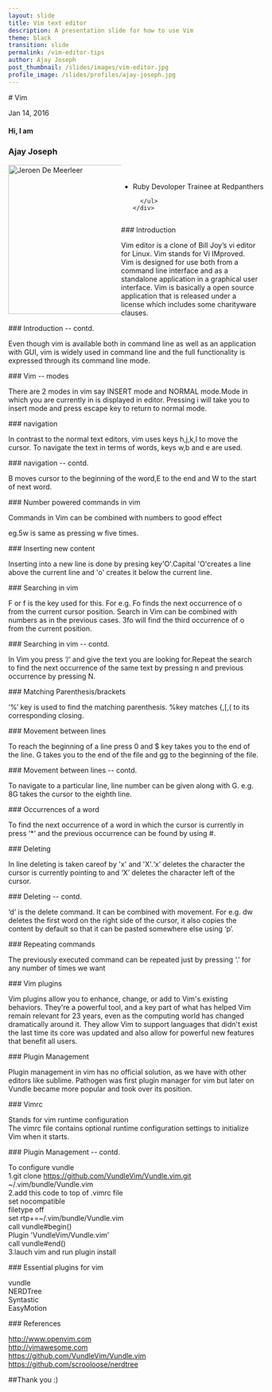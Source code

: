 ```yaml
---
layout: slide
title: Vim text editor
description: A presentation slide for how to use Vim
theme: black
transition: slide
permalink: /vim-editor-tips
author: Ajay Joseph
post_thumbnail: /slides/images/vim-editor.jpg
profile_image: /slides/profiles/ajay-joseph.jpg
---
```


<section data-markdown>
# Vim

Jan 14, 2016
</section>

<!-- Just to show that markdown and html can be mixed -->
<section>
  <h4>Hi, I am</h4>
  <h3>Ajay Joseph</h3>
  <div style="width:150%;">
    <div style="float:left; width:30%;">
      <img alt="Jeroen De Meerleer" src="https://scontent-hkg3-1.xx.fbcdn.net/hphotos-frc3/v/t1.0-9/945390_3255807009318_1975357127_n.jpg?oh=1cbfba3bef55ba6fa91cb048a4808622&oe=5747C14D" style="float: left; width:300px; height:300px;">
    </div>
    <div style="float:right; width:70%;">
      <ul style="float: left; padding-top: 4%;">
          <li>Ruby Devoloper Trainee at Redpanthers</li>

      </ul>
    </div>
  </div>

</section>

<section data-markdown>
### Introduction

Vim editor is a clone of Bill Joy’s vi editor for Linux. Vim stands for Vi IMproved. Vim is designed for use both from a command line interface and as a standalone application in a graphical user interface. Vim is basically a open source application that is released under a license which includes some charityware clauses.

</section>

<section data-markdown>
### Introduction -- contd.

Even though vim is available both in command line as well as an application with GUI, vim is widely used in command line and the full functionality is expressed through its command line mode.

</section>

<section data-markdown>
### Vim -- modes

There are 2 modes in vim say INSERT mode and NORMAL mode.Mode in which you are currently in is displayed in editor.
Pressing i will take you to insert mode and press escape key to return to normal mode.

</section>

<section data-markdown>
### navigation

In contrast to the normal text editors, vim uses keys h,j,k,l to move the cursor. To navigate the text in terms of words, keys w,b and e are used.

</section>

<section data-markdown>
### navigation -- contd.

B moves cursor to the beginning  of the word,E to the end and W to the start of next word.

</section>

<section data-markdown>
### Number powered commands in vim

Commands in Vim can be combined with numbers to good effect

eg.5w is same as pressing w five times.

</section>

<section data-markdown>
### Inserting new content

Inserting into a new line is done by presing key'O'.Capital 'O'creates a line above the current line and 'o' creates it below the current line.

</section>

<section data-markdown>
### Searching in vim

 F or f is the key used for this. For e.g. Fo finds the next occurrence of o from the current cursor position.
 Search in Vim can be combined with numbers as in the previous cases. 3fo will find the third occurrence of o from the current position.

</section>

<section data-markdown>
### Searching in vim -- contd.

In Vim you press ‘/‘ and give the text you are looking for.Repeat the search to find the next occurrence of the same text by pressing n and previous occurrence by pressing N.

</section>

<section data-markdown>
### Matching Parenthesis/brackets

‘%’ key is used to find the matching parenthesis. %key  matches {,[,( to its corresponding closing.

</section>

<section data-markdown>
### Movement between lines

To reach the beginning of a line press 0 and $ key takes you to the end of the line.
G takes you to the end of the file and gg to the beginning of the file.

</section>

<section data-markdown>
### Movement between lines -- contd.

To navigate to a particular line, line number can be given along with G. e.g. 8G takes the cursor to the eighth line.
</section>

<section data-markdown>
### Occurrences of a word

To find the next occurrence of a word in which the cursor is currently in press ‘*’ and the previous occurrence can be found by using #.

</section>

<section data-markdown>
### Deleting

In line deleting is taken careof by 'x' and 'X'.‘x’ deletes the character the cursor is currently pointing to and ‘X’ deletes the character left of the cursor.
</section>

<section data-markdown>
### Deleting -- contd.

‘d’ is the delete command. It can be combined with movement. For e.g. dw deletes the first word on the right side of the cursor, it also copies the content by default so that it can be pasted somewhere else using ‘p’.

</section>

<section data-markdown>
### Repeating commands

The previously executed command can be repeated just by pressing ‘.’ for any number of times we want

</section>

<section data-markdown>
### Vim plugins

Vim plugins allow you to enhance, change, or add to Vim's existing behaviors. They're a powerful tool, and a key part of what has helped Vim remain relevant for 23 years, even as the computing world has changed dramatically around it. They allow Vim to support languages that didn't exist the last time its core was updated and also allow for powerful new features that benefit all users.

</section>

<section data-markdown>
### Plugin Management

Plugin management in vim has no official solution, as we have with other editors like sublime.  Pathogen was first plugin manager for vim but later on Vundle became more popular and took over its position.

</section>


<section data-markdown>
### Vimrc

Stands for vim runtime configuration  
The vimrc file contains optional runtime configuration settings to initialize Vim when it starts.

</section>
<section data-markdown>
### Plugin Management -- contd.

To configure vundle  
1.git clone https://github.com/VundleVim/Vundle.vim.git ~/.vim/bundle/Vundle.vim  
2.add this code to top of .vimrc file  
  set nocompatible  
  filetype off  
  set rtp+=~/.vim/bundle/Vundle.vim  
  call vundle#begin()  
  Plugin 'VundleVim/Vundle.vim'  
  call vundle#end()  
3.lauch vim and run plugin install

</section>

<section data-markdown>
### Essential plugins for vim

vundle  
NERDTree  
Syntastic  
EasyMotion  

</section>

<section data-markdown>
### References

http://www.openvim.com  
http://vimawesome.com  
https://github.com/VundleVim/Vundle.vim  
https://github.com/scrooloose/nerdtree  
</section>

<section data-markdown>
##Thank you :)

</section>
